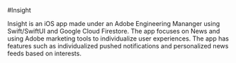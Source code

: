 #Insight

Insight is an iOS app made under an Adobe Engineering Mananger using Swift/SwiftUI and Google Cloud Firestore. The app focuses on News and using Adobe marketing tools to individualize user experiences.
The app has features such as individualized pushed notifications and personalized news feeds based on interests. 
